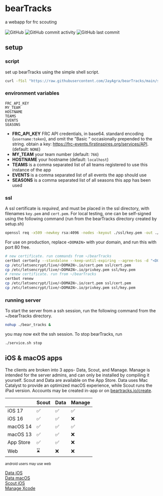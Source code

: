 # bearTracks
a webapp for frc scouting<br><br>
![GitHub](https://img.shields.io/github/license/JayAgra/bearTracks) ![GitHub commit activity](https://img.shields.io/github/commit-activity/y/jayagra/bearTracks) ![GitHub last commit](https://img.shields.io/github/last-commit/jayagra/bearTracks)

## setup
### script
set up bearTracks using the simple shell script.
```sh
curl -fSsl "https://raw.githubusercontent.com/JayAgra/bearTracks/main/setup.sh" | sudo sh
```
### environment variables
```
FRC_API_KEY
MY_TEAM
HOSTNAME
TEAMS
EVENTS
SEASONS
```
+ **FRC_API_KEY** FRC API credentials, in base64. standard encoding (`username:token`), and omit the "Basic " occasionally prepended to the string. obtain a key: https://frc-events.firstinspires.org/services/API. (default: `NONE`)<br>
+ **MY_TEAM** your team number (default: `766`)<br>
+ **HOSTNAME** your hostname (default: `localhost`)<br>
+ **TEAMS** is a comma separated list of all teams registered to use this instance of the app<br>
+ **EVENTS** is a comma separated list of all events the app should use<br>
+ **SEASONS** is a comma separated list of all seasons this app has been used
### ssl
A ssl certificate is *required*, and must be placed in the ssl directory, with filenames `key.pem` and `cert.pem`. For local testing, one can be self-signed using the following command (run from the bearTracks directory created by setup.sh)
```sh
openssl req -x509 -newkey rsa:4096 -nodes -keyout ./ssl/key.pem -out ./ssl/cert.pem -days 365 -subj '/CN=localhost'
```
For use on production, replace `<DOMAIN>` with your domain, and run this with port 80 free.
```sh
# new certificate. run commands from ~/bearTracks
certbot certonly --standalone --keep-until-expiring --agree-tos -d "<DOMAIN>"
cp /etc/letsencrypt/live/<DOMAIN>.io/cert.pem ssl/cert.pem
cp /etc/letsencrypt/live/<DOMAIN>.io/privkey.pem ssl/key.pem
# renew certificate. run from ~/bearTracks
certbot renew
cp /etc/letsencrypt/live/<DOMAIN>.io/cert.pem ssl/cert.pem
cp /etc/letsencrypt/live/<DOMAIN>.io/privkey.pem ssl/key.pem
```
### running server
To start the server from a ssh session, run the following command from the ~/bearTracks directory.
```sh
nohup ./bear_tracks &
```
you may now exit the ssh session.
To stop bearTracks, run
```sh
./service.sh stop
```


## iOS & macOS apps

The clients are broken into 3 apps- Data, Scout, and Manage. Manage is intended for the server admins, and can only be installed by compiling it yourself. Scout and Data are available on the App Store. Data uses Mac Catalyst to provide an optimized macOS experience, while Scout runs the iPad version. Accounts may be created in-app or on [beartracks.io/create](https://beartracks.io/create).

|             | Scout | Data | Manage |
|-------------|------|-------|--------|
| iOS 17      | ✅    | ✅     | ✅      |
| iOS 16      | ✅    | ✅     | ❌      |
| macOS 14    | ✅    | ✅     | ✅      |
| macOS 13    | ✅    | ✅     | ❌      |
| App Store   | ✅    | ✅     | ❌      |
| Web         | ⌛    | ❌     | ❌      |

<small>android users may use web</small>

[Data iOS](https://apps.apple.com/app/beartracks-data/id6475752596)<br>
[Data macOS](https://apps.apple.com/app/beartracks-data/id6475752596)<br>
[Scout iOS](https://apps.apple.com/app/beartracks-scout/id6476092907)<br>
[Manage Xcode](https://github.com/JayAgra/bearTracks/tree/main/ios/beartracks-manage)